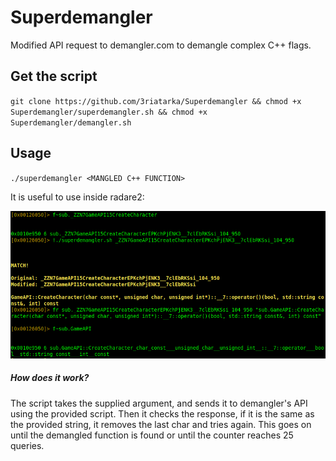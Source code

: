 # Superdemangler
Modified API request to demangler.com to demangle complex C++ flags.

## Get the script
`git clone https://github.com/3riatarka/Superdemangler && chmod +x Superdemangler/superdemangler.sh && chmod +x Superdemangler/demangler.sh`

## Usage
`./superdemangler <MANGLED C++ FUNCTION>`

It is useful to use inside radare2:

![](https://github.com/3riatarka/Superdemangler/blob/master/example.png "Using superdemangler inside radare2")

##### How does it work?
The script takes the supplied argument, and sends it to demangler's API using the provided script. Then it checks the response, if it is the same as the provided string, it removes the last char and tries again. This goes on until the demangled function is found or until the counter reaches 25 queries.

